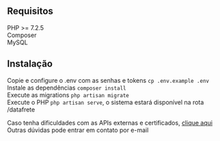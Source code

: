 ## Requisitos
PHP >= 7.2.5<br>
Composer<br>
MySQL<br>

## Instalação
Copie e configure o .env com as senhas e tokens `cp .env.example .env`<br>
Instale as dependências `composer install`<br>
Execute as migrations `php artisan migrate`<br>
Execute o PHP `php artisan serve`, o sistema estará disponível na rota /datafrete<br>

Caso tenha dificuldades com as APIs externas e certificados, <a target="_blank" href="https://stackoverflow.com/questions/24611640/curl-60-ssl-certificate-problem-unable-to-get-local-issuer-certificate">clique aqui</a><br>
Outras dúvidas pode entrar em contato por e-mail